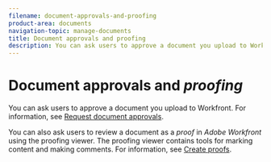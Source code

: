 ```yaml
---
filename: document-approvals-and-proofing
product-area: documents
navigation-topic: manage-documents
title: Document approvals and proofing
description: You can ask users to approve a document you upload to Workfront. For information, see Request document approvals.
---
```


# Document approvals and *proofing*

You can ask users to approve a document you upload to Workfront. For information, see [Request document approvals](../../review-and-approve-work/manage-approvals/request-document-approvals.md).

You can also ask users to review a document as a *proof* in *Adobe Workfront* using the proofing viewer. The proofing viewer contains tools for marking content and making comments. For information, see [Create proofs](../../review-and-approve-work/proofing/creating-proofs-within-workfront/create-proofs--in-wf.md).
